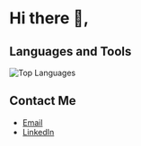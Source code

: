# Hi there 👋,


## Languages and Tools

![Top Languages](https://github-readme-stats.vercel.app/api/top-langs/?username=jethcherry&layout=compact)

## Contact Me
- [Email](mailto:jethrosumbeiywet@gmail.com)
- [LinkedIn](https://www.linkedin.com/in/jethro-sumbeiywet-b13a97312)
